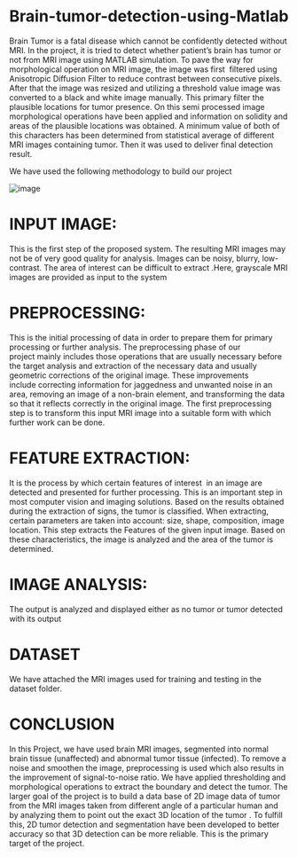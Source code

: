 # Brain-tumor-detection-using-Matlab


Brain Tumor is a fatal disease which cannot be confidently detected without MRI. In the project, it is tried to detect whether patient’s brain has tumor or not from MRI image using MATLAB simulation. To pave the way for morphological operation on MRI image, the image was first  filtered using Anisotropic Diffusion Filter to reduce contrast between consecutive pixels. After that the image was resized and utilizing a threshold value image was converted to a black and white image manually. This primary filter the plausible locations for tumor presence. On this semi processed image morphological operations have been applied and information on solidity and areas of the plausible locations was obtained. A minimum value of both of this characters has been determined from statistical average of different MRI images containing tumor. Then it was used to deliver final detection result.

We have used the following methodology to build our project

![image](https://user-images.githubusercontent.com/95522162/205432669-8b42da14-f82b-4e48-9502-bbcff79ce5de.png)

# INPUT IMAGE: 
This is the first step of the proposed system. The resulting MRI images may not be of very good quality for analysis. Images can be noisy, blurry, low-contrast. The area of interest can be difficult to extract .Here, grayscale MRI images are provided as input to the system

# PREPROCESSING:  
This is the initial processing of data in order to prepare them for primary processing or further analysis. The preprocessing phase of our project mainly includes those operations that are usually necessary before the target analysis and extraction of the necessary data and usually geometric corrections of the original image. These improvements include correcting information for jaggedness and unwanted noise in an area, removing an image of a non-brain element, and transforming the data so that it reflects correctly in the original image. The first preprocessing step is to transform this input MRI image into a suitable form with which further work can be done.

# FEATURE EXTRACTION: 
It is the process by which certain features of interest  in an image are detected and presented for further processing. This is an important step in most computer vision and imaging solutions. Based on the results obtained during the extraction of signs, the tumor is classified. When extracting, certain parameters are taken into account: size, shape, composition, image location. This step extracts the Features of the given input image. Based on these characteristics, the image is analyzed and the area of the tumor is determined. 

# IMAGE ANALYSIS:  
The output is analyzed and displayed either as no tumor or tumor detected with its output

# DATASET
We have attached the MRI images used for training and testing in the dataset folder.

# CONCLUSION
In this Project, we have used brain MRI images, segmented into normal brain tissue (unaffected) and abnormal tumor tissue (infected). To remove a noise and smoothen the image, preprocessing is used which also results in the improvement of signal-to-noise ratio. We have applied thresholding and morphological operations to extract the boundary and detect the tumor.
The larger goal of the project is to build a data base of 2D image data of tumor from the MRI images taken from different angle of a particular human and by analyzing them to point out the exact 3D location of the tumor . To fulfill this, 2D tumor detection and segmentation have been developed to better accuracy so that 3D detection can be more reliable. This is the primary target of the project.


